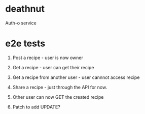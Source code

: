 # deathnut
Auth-o service

# e2e tests
1) Post a recipe - user is now owner
2) Get a recipe - user can get their recipe
3) Get a recipe from another user - user cannnot access recipe
4) Share a recipe - just through the API for now. 
5) Other user can now GET the created recipe

6) Patch to add UPDATE?
